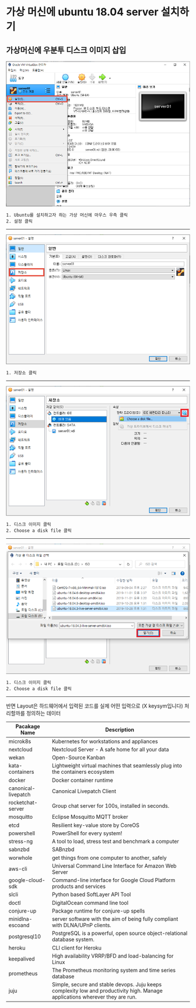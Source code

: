 # 가상 머신에 ubuntu 18.04 server 설치하기

## 가상머신에 우분투 디스크 이미지 삽입
<img src="https://github.com/huvso/study/blob/master/VirtualBox/02%20install%20ubuntu/img/01_marked.png?raw=true" align="center" title="install ubuntu 01" alt="install ubuntu 01"></img>
```
1. Ubuntu를 설치하고자 하는 가상 머신에 마우스 우측 클릭
2. 설정 클릭
```
******************

<img src="https://github.com/huvso/study/blob/master/VirtualBox/02%20install%20ubuntu/img/02_marked.png?raw=true" align="center" title="install ubuntu 02" alt="install ubuntu 02"></img>
```
1. 저장소 클릭
```
******************

<img src="https://github.com/huvso/study/blob/master/VirtualBox/02%20install%20ubuntu/img/04_marked.png?raw=true" align="center" title="install ubuntu 03" alt="install ubuntu 03"></img>
```
1. 디스크 이미지 클릭
2. Choose a disk file 클릭
```
******************

<img src="https://github.com/huvso/study/blob/master/VirtualBox/02%20install%20ubuntu/img/05_marked.png?raw=true" align="center" title="install ubuntu 05" alt="install ubuntu 05"></img>
```
1. 디스크 이미지 클릭
2. Choose a disk file 클릭
```
******************
반면 Layout은 하드웨어에서 입력된 코드를 실제 어떤 입력으로 (X keysym입니다) 처리할까를 정의하는 데이터

|Pacakage Name|Description|
|-------------|-----------|
|microk8s|Kubernetes for workstations and appliances|
|nextcloud|Nextcloud Server - A safe home for all your data|
|wekan|Open-Source Kanban|
|kata-containers|Lightweight virtual machines that seamlessly plug into the containers ecosystem|
|docker|Docker container runtime|
|canonical-livepatch|Canonical Livepatch Client|
|rocketchat-server|Group chat server for 100s, installed in seconds.|
|mosquitto|Eclipse Mosquitto MQTT broker|
|etcd|Resilient key-value store by CoreOS|
|powershell|PowerShell for every system!|
|stress-ng|A tool to load, stress test and benchmark a computer|
|sabnzbd|SABnzbd|
|worwhole|get things from one computer to another, safely|
|aws-cli|Universal Command Line Interface for Amazon Web Server|
|google-cloud-sdk|Command-line interface for Google Cloud Platform products and services|
|slcli|Python based SoftLayer API Tool|
|doctl|DigitalOcean command line tool|
|conjure-up|Package runtime for conjure-up spells|
|minidlna-escoand|server software with the aim of being fully compliant with DLNA/UPnP clients.|
|postgresql10|PostgreSQL is a powerful, open source object-relational database system.|
|heroku|CLI client for Heroku|
|keepalived|High availability VRRP/BFD and load-balancing for Linux|
|prometheus|The Prometheus monitoring system and time series database|
|juju|Simple, secure and stable devops. Juju keeps complexity low and productivity high. Manage applications wherever they are run.|